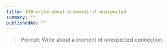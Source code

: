 ```yaml
---
title: 159-write-about-a-moment-of-unexpected
summary: ""
publishedAt: ""
---
```


> Prompt: Write about a moment of unexpected connection

